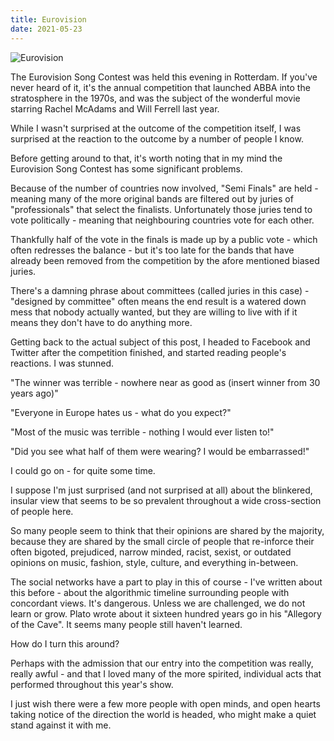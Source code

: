 ```yaml
---
title: Eurovision
date: 2021-05-23
---
```


![Eurovision](https://source.unsplash.com/dUPDhdeCN84/1600x900)


The Eurovision Song Contest was held this evening in Rotterdam. If you've never heard of it, it's the annual competition that launched ABBA into the stratosphere in the 1970s, and was the subject of the wonderful movie starring Rachel McAdams and Will Ferrell last year.


While I wasn't surprised at the outcome of the competition itself, I was surprised at the reaction to the outcome by a number of people I know.


Before getting around to that, it's worth noting that in my mind the Eurovision Song Contest has some significant problems.


Because of the number of countries now involved, "Semi Finals" are held - meaning many of the more original bands are filtered out by juries of "professionals" that select the finalists. Unfortunately those juries tend to vote politically - meaning that neighbouring countries vote for each other.


Thankfully half of the vote in the finals is made up by a public vote - which often redresses the balance - but it's too late for the bands that have already been removed from the competition by the afore mentioned biased juries.


There's a damning phrase about committees (called juries in this case) - "designed by committee" often means the end result is a watered down mess that nobody actually wanted, but they are willing to live with if it means they don't have to do anything more.


Getting back to the actual subject of this post, I headed to Facebook and Twitter after the competition finished, and started reading people's reactions. I was stunned.


"The winner was terrible - nowhere near as good as (insert winner from 30 years ago)"


"Everyone in Europe hates us - what do you expect?"


"Most of the music was terrible - nothing I would ever listen to!"


"Did you see what half of them were wearing? I would be embarrassed!"


I could go on - for quite some time.


I suppose I'm just surprised (and not surprised at all) about the blinkered, insular view that seems to be so prevalent throughout a wide cross-section of people here.


So many people seem to think that their opinions are shared by the majority, because they are shared by the small circle of people that re-inforce their often bigoted, prejudiced, narrow minded, racist, sexist, or outdated opinions on music, fashion, style, culture, and everything in-between.


The social networks have a part to play in this of course - I've written about this before - about the algorithmic timeline surrounding people with concordant views. It's dangerous. Unless we are challenged, we do not learn or grow. Plato wrote about it sixteen hundred years go in his "Allegory of the Cave". It seems many people still haven't learned.


How do I turn this around?


Perhaps with the admission that our entry into the competition was really, really awful - and that I loved many of the more spirited, individual acts that performed throughout this year's show.


I just wish there were a few more people with open minds, and open hearts taking notice of the direction the world is headed, who might make a quiet stand against it with me.

